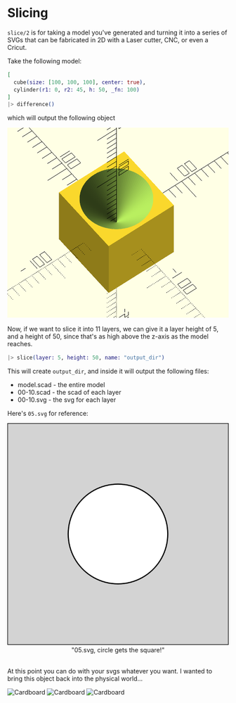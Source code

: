 # Slicing

`slice/2` is for taking a model you've generated and turning it into a series of
SVGs that can be fabricated in 2D with a Laser cutter, CNC, or even a Cricut.

Take the following model:

```elixir
[
  cube(size: [100, 100, 100], center: true),
  cylinder(r1: 0, r2: 45, h: 50, _fn: 100)
]
|> difference()
```

which will output the following object

![OpenSCAD Render](assets/slice_1.png "OpenSCAD Render")

Now, if we want to slice it into 11 layers, we can give it a layer height of 5,
and a height of 50, since that's as high above the z-axis as the model reaches.

```elixir
|> slice(layer: 5, height: 50, name: "output_dir")
```

This will create `output_dir`, and inside it will output the following files:

* model.scad - the entire model
* 00-10.scad - the scad of each layer
* 00-10.svg - the svg for each layer

Here's `05.svg` for reference:

<center>
<img src="assets/05.svg" alt="05.svg, circle gets the square!" /><br/>
"05.svg, circle gets the square!"
</center>
<br/>

At this point you can do with your svgs whatever you want. I wanted to bring
this object back into the physical world...

![Cardboard](assets/slice_2.png "Cardboard")
![Cardboard](assets/slice_3.png "Cardboard")
![Cardboard](assets/slice_4.png "Cardboard")
